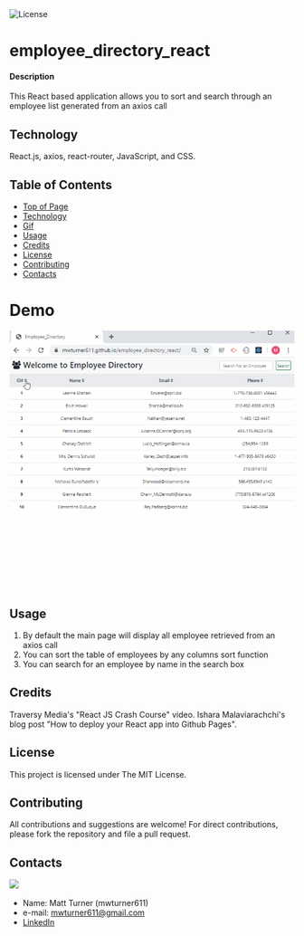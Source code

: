 <img alt="License" src="https://img.shields.io/badge/-MIT License-blue">

# employee_directory_react
#### Description
<p>This React based application allows you to sort and search through an employee list generated from an axios call</p>

## Technology
React.js, axios, react-router, JavaScript, and CSS.

## Table of Contents
* [Top of Page](#description)
* [Technology](#technology)
* [Gif](#demo)
* [Usage](#usage)
* [Credits](#credits)
* [License](#license)
* [Contributing](#contributing)
* [Contacts](#contacts)

# Demo
<img src="public/assets/images/demo.gif">

## Usage 
1. By default the main page will display all employee retrieved from an axios call 
2. You can sort the table of employees by any columns sort function
3. You can search for an employee by name in the search box

## Credits
Traversy Media's "React JS Crash Course" video.
Ishara Malaviarachchi's blog post "How to deploy your React app into Github Pages".

## License
This project is licensed under The MIT License.

## Contributing
All contributions and suggestions are welcome! For direct contributions, please fork the repository and file a pull request.

## Contacts
<img src="https://avatars0.githubusercontent.com/u/58919488?v=4">

* Name: Matt Turner (mwturner611)
* e-mail: mwturner611@gmail.com
* [LinkedIn](https://www.linkedin.com/in/matt-turner-ba328211a/)